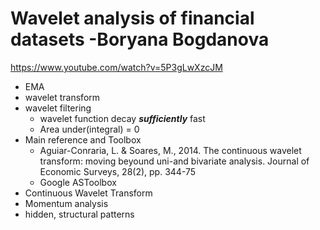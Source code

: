 # Wavelet analysis of financial datasets -Boryana Bogdanova
https://www.youtube.com/watch?v=5P3gLwXzcJM

- EMA
- wavelet transform
- wavelet filtering
  - wavelet function decay ***sufficiently*** fast
  - Area under(integral) = 0
- Main reference and Toolbox
  - Aguiar-Conraria, L. & Soares, M., 2014. The continuous wavelet transform: moving beyound uni-and bivariate analysis. Journal of Economic Surveys, 28(2), pp. 344-75
  - Google ASToolbox
- Continuous Wavelet Transform
- Momentum analysis
- hidden, structural patterns

